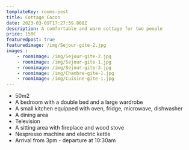 ```yaml
---
templateKey: rooms-post
title: Cottage Cocon
date: 2023-03-09T17:27:59.008Z
description: A comfortable and warm cottage for two people
price: 150€
featuredpost: true
featuredimage: /img/Sejour-gite-2.jpg
images :
    - roomimage: /img/Sejour-gite-2.jpg
    - roomimage: /img/Sejour-gite-1.jpg
    - roomimage: /img/Sejour-gite-3.jpg
    - roomimage: /img/Chambre-gite-1.jpg
    - roomimage: /img/Cuisine-gite-1.jpg
---
```

* 50m2
* A bedroom with a double bed and a large wardrobe
* A small kitchen equipped with oven, fridge, microwave, dishwasher
* A dining area
* Television
* A sitting area with fireplace and wood stove
* Nespresso machine and electric kettle
* Arrival from 3pm - departure at 10:30am